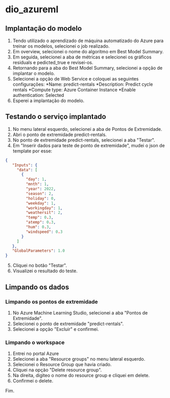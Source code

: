 # dio_azureml
## Implantação do modelo
1. Tendo utilizado o aprendizado de máquina automatizado do Azure para treinar os modelos, selecionei o job realizado.
2. Em overview, selecionei o nome do algoritmo em Best Model Summary.
3. Em seguida, selecionei a aba de métricas e selecionei os gráficos residuals e pedicted_true e revisei-os.
4. Retornando para a aba do Best Model Summary, selecionei a opção de implantar o modelo.
5. Selecionei a opção de Web Service e coloquei as seguintes configurações:
  *Name: predict-rentals
  *Description: Predict cycle rentals
  *Compute type: Azure Container Instance
  *Enable authentication: Selected
6. Esperei a implantação do modelo.

## Testando o serviço implantado
1. No menu lateral esquerdo, selecionei a aba de Pontos de Extremidade.
2. Abri o ponto de extremidade predict-rentals.
3. No ponto de extremidade predict-rentals, selecionei a aba "Testar".
4. Em "Inserir dados para teste de ponto de extremidade", mudei o json de template por esse:
```JSON
{
   "Inputs": { 
     "data": [
       {
         "day": 1,
         "mnth": 1,   
         "year": 2022,
         "season": 2,
         "holiday": 0,
         "weekday": 1,
         "workingday": 1,
         "weathersit": 2, 
         "temp": 0.3, 
         "atemp": 0.3,
         "hum": 0.3,
         "windspeed": 0.3 
       }
     ]    
   },   
   "GlobalParameters": 1.0
}
```
5. Cliquei no botão "Testar".
6. Visualizei o resultado do teste.

## Limpando os dados
### Limpando os pontos de extremidade
1. No Azure Machine Learning Studio, selecionei a aba "Pontos de Extremidade".
2. Selecionei o ponto de extremidade "predict-rentals".
3. Selecionei a opção "Excluir" e confirmei.
### Limpando o workspace
1. Entrei no portal Azure
2. Selecionei a aba "Resource groups" no menu lateral esquerdo.
3. Selecionei o Resource Group que havia criado.
4. Cliquei na opção "Delete resource group".
5. Na direita, digiteo o nome do resource group e cliquei em delete.
6. Confirmei o delete.

Fim.
